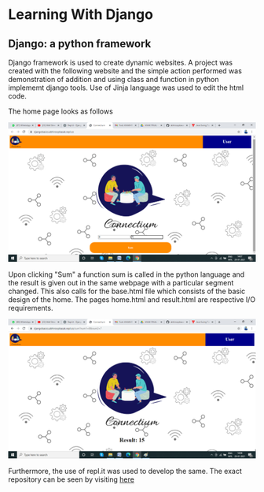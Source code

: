 # Learning With Django

## Django: a python framework

Django framework is used to create dynamic websites. A project was created with the following website and the simple action performed was demonstration of addition and using class and function in python implememt django tools. Use of Jinja language was used to edit the html code. 

The home page looks as follows

![home page](home.png)

Upon clicking "Sum" a function sum is called in the python language and the result is given out in the same webpage with a particular segment changed. This also calls for the base.html file which consists of the basic design of the home. The pages home.html and result.html are respective I/O requirements.

![result page](output.png)

Furthermore, the use of repl.it was used to develop the same. The exact repository can be seen by visiting [here](https://repl.it/@abhiroopbasak/DjangoBasics)



